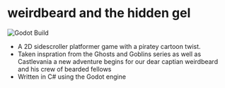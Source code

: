 # weirdbeard and the hidden gel

![Godot Build](https://github.com/github/docs/actions/workflows/main.yml/badge.svg?event=push)

- A 2D sidescroller platformer game with a piratey cartoon twist. 
- Taken inspration from the Ghosts and Goblins series as well as Castlevania a new adventure begins for our dear captian weirdbeard and his crew of bearded fellows
- Written in C# using the Godot engine
